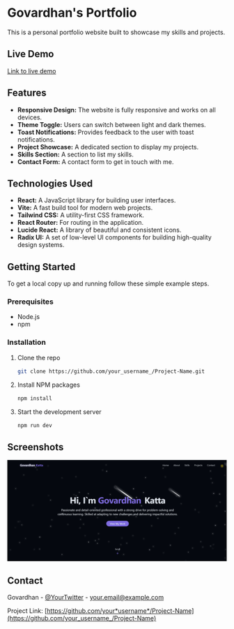 # Govardhan's Portfolio

This is a personal portfolio website built to showcase my skills and projects.

## Live Demo

[Link to live demo](https://your-live-demo-link.com)

## Features

- **Responsive Design:** The website is fully responsive and works on all devices.
- **Theme Toggle:** Users can switch between light and dark themes.
- **Toast Notifications:** Provides feedback to the user with toast notifications.
- **Project Showcase:** A dedicated section to display my projects.
- **Skills Section:** A section to list my skills.
- **Contact Form:** A contact form to get in touch with me.

## Technologies Used

- **React:** A JavaScript library for building user interfaces.
- **Vite:** A fast build tool for modern web projects.
- **Tailwind CSS:** A utility-first CSS framework.
- **React Router:** For routing in the application.
- **Lucide React:** A library of beautiful and consistent icons.
- **Radix UI:** A set of low-level UI components for building high-quality design systems.

## Getting Started

To get a local copy up and running follow these simple example steps.

### Prerequisites

- Node.js
- npm

### Installation

1.  Clone the repo
    ```sh
    git clone https://github.com/your_username_/Project-Name.git
    ```
2.  Install NPM packages
    ```sh
    npm install
    ```
3.  Start the development server
    ```sh
    npm run dev
    ```

## Screenshots

![Screenshot of the project](./coverImage.png)

## Contact

Govardhan - [@YourTwitter](https://twitter.com/your_twitter) - your.email@example.com

Project Link: [https://github.com/your*username*/Project-Name](https://github.com/your_username_/Project-Name)
